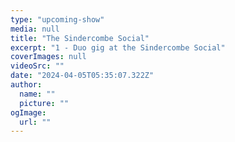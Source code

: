 ```yaml
---
type: "upcoming-show"
media: null
title: "The Sindercombe Social"
excerpt: "1 - Duo gig at the Sindercombe Social"
coverImages: null
videoSrc: ""
date: "2024-04-05T05:35:07.322Z"
author:
  name: ""
  picture: ""
ogImage:
  url: ""
---
```

